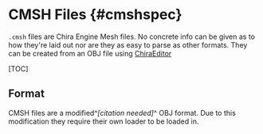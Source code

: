 # CMSH Files {#cmshspec}
`.cmsh` files are Chira Engine Mesh files. No concrete info can be given as to how they're laid out nor are they as easy to parse as other formats. They can be created from an OBJ file using [ChiraEditor]()

[TOC]

## Format
CMSH files are a modified^*[citation needed]*^ OBJ format. Due to this modification they require their own loader to be loaded in.